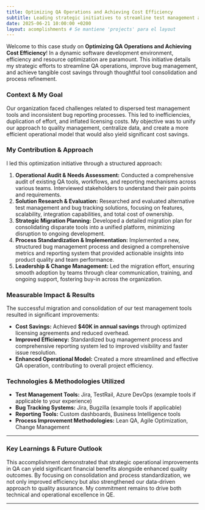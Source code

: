 ```yaml
---
title: Optimizing QA Operations and Achieving Cost Efficiency
subtitle: Leading strategic initiatives to streamline test management and realize significant annual savings.
date: 2025-06-21 10:00:00 +0200
layout: acomplishments # Se mantiene 'projects' para el layout
---
```


Welcome to this case study on **Optimizing QA Operations and Achieving Cost Efficiency**! In a dynamic software development environment, efficiency and resource optimization are paramount. This initiative details my strategic efforts to streamline QA operations, improve bug management, and achieve tangible cost savings through thoughtful tool consolidation and process refinement.

### Context & My Goal

Our organization faced challenges related to dispersed test management tools and inconsistent bug reporting processes. This led to inefficiencies, duplication of effort, and inflated licensing costs. My objective was to unify our approach to quality management, centralize data, and create a more efficient operational model that would also yield significant cost savings.

### My Contribution & Approach

I led this optimization initiative through a structured approach:

1.  **Operational Audit & Needs Assessment:** Conducted a comprehensive audit of existing QA tools, workflows, and reporting mechanisms across various teams. Interviewed stakeholders to understand their pain points and requirements.
2.  **Solution Research & Evaluation:** Researched and evaluated alternative test management and bug tracking solutions, focusing on features, scalability, integration capabilities, and total cost of ownership.
3.  **Strategic Migration Planning:** Developed a detailed migration plan for consolidating disparate tools into a unified platform, minimizing disruption to ongoing development.
4.  **Process Standardization & Implementation:** Implemented a new, structured bug management process and designed a comprehensive metrics and reporting system that provided actionable insights into product quality and team performance.
5.  **Leadership & Change Management:** Led the migration effort, ensuring smooth adoption by teams through clear communication, training, and ongoing support, fostering buy-in across the organization.

### Measurable Impact & Results

The successful migration and consolidation of our test management tools resulted in significant improvements:

* **Cost Savings:** Achieved **$40K in annual savings** through optimized licensing agreements and reduced overhead.
* **Improved Efficiency:** Standardized bug management process and comprehensive reporting system led to improved visibility and faster issue resolution.
* **Enhanced Operational Model:** Created a more streamlined and effective QA operation, contributing to overall project efficiency.

### Technologies & Methodologies Utilized

* **Test Management Tools:** Jira, TestRail, Azure DevOps (example tools if applicable to your experience)
* **Bug Tracking Systems:** Jira, Bugzilla (example tools if applicable)
* **Reporting Tools:** Custom dashboards, Business Intelligence tools
* **Process Improvement Methodologies:** Lean QA, Agile Optimization, Change Management

---

### **Key Learnings & Future Outlook**

This accomplishment demonstrated that strategic operational improvements in QA can yield significant financial benefits alongside enhanced quality outcomes. By focusing on consolidation and process standardization, we not only improved efficiency but also strengthened our data-driven approach to quality assurance. My commitment remains to drive both technical and operational excellence in QE.

---
